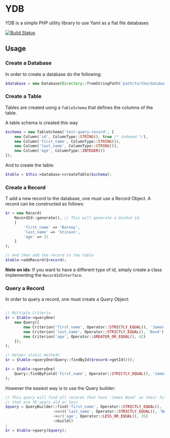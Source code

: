 # YDB
YDB is a simple PHP utility library to use Yaml as a flat file databases

[![Build Status](https://travis-ci.com/Morebec/YDB.svg?branch=master)](https://travis-ci.com/Morebec/YDB)

## Usage

### Create a Database
In order to create a database do the following:

```php
$database = new Database(Directory::fromStringPath('path/to/the/database'));
```

### Create a Table
Tables are created using a `TableSchema` that defines the columns of the table.

A table schema is created this way
```php
$schema = new TableSchema('test-query-record', [
    new Column('id', ColumnType::STRING(), true /* indexed */),
    new Column('first_name', ColumnType::STRING()),
    new Column('last_name', ColumnType::STRING()),
    new Column('age', ColumnType::INTEGER())
]);
```

And to create the table: 

```php
$table = $this->database->createTable($schema);
```

### Create a Record
T add a new record to the database, one must use a Record Object.
A record can be constructed as follows:

```php
$r = new Record(
    RecordId::generate(), // This will generate a Uuidv4 id.
    [
        'first_name' => 'Barney',
        'last_name' => 'Stinson',
        'age' => 31
    ]
);

// And then add the record to the table
$table->addRecord($record);
```

**Note on ids**: If you want to have a different type of id, simply create a class 
implementing the `RecordIdInterface`.

### Query a Record
In order to query a record, one must create a Query Object:

```php

// Multiple Criteria
$r = $table->queryOne(
    new Query([
        new Criterion('first_name', Operator::STRICTLY_EQUAL(), 'James'),
        new Criterion('last_name', Operator::STRICTLY_EQUAL(), 'Bond'),
        new Criterion('age', Operator::GREATER_OR_EQUAL(), 42)
    ]);
);

// Helper static methods
$r = $table->queryOne(Query::findById($record->getId()));

$r = $table->queryOne(
    Query::findByField('first_name', Operator::STRICTLY_EQUAL(), 'James')
);
```

However the easiest way is to use the Query builder:

```php
// This query will find all records that have 'James Bond' as their full name or
// that are 35 years old or less
$query = QueryBuilder::find('first_name', Operator::STRICTLY_EQUAL(), 'James')
                     ->and('last_name', Operator::STRICTLY_EQUAL(), 'Bond')
                     ->or('age', Operator::LESS_OR_EQUAL(), 35)
                     ->build()
;
$r = $table->query($query);
```
